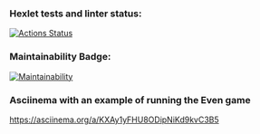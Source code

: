 ### Hexlet tests and linter status:
[![Actions Status](https://github.com/Carasiq/java-project-61/actions/workflows/hexlet-check.yml/badge.svg)](https://github.com/Carasiq/java-project-61/actions)

### Maintainability Badge:
[![Maintainability](https://api.codeclimate.com/v1/badges/cedc9396b54d47e8b621/maintainability)](https://codeclimate.com/github/Carasiq/java-project-61/maintainability)

### Asciinema with an example of running the Even game
https://asciinema.org/a/KXAy1yFHU8ODipNiKd9kvC3B5
